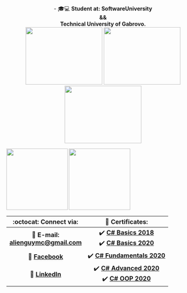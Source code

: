 <p align="center">
   - 🎓💻 <b>Student at: SoftwareUniversity<br>&&<br>Technical University of Gabrovo.
   <br>
   <img width="200" height="150" src="https://media1.tenor.com/images/cd37fa49c983ac905df0016fd5b6a2ee/tenor.gif">
   <img width="200" height="150" src="https://media.giphy.com/media/VTtANKl0beDFQRLDTh/giphy.gif">
   <img width="200" height="150" src="https://media1.tenor.com/images/cd37fa49c983ac905df0016fd5b6a2ee/tenor.gif">
</p>
   
<div>
  <img height="160" align="left" src="https://github-readme-stats.vercel.app/api?username=georgidelchev&count_private=true&true&hide=issues&show_icons=true" />
  <img height="160" src="https://github-readme-stats.vercel.app/api/top-langs/?username=georgidelchev&layout=compact" />
</div>

| :octocat: Connect via: | :scroll: Certificates: |
| :-: | :-: |
| :e-mail: **E-mail:**<br/>**alienguymc@gmail.com**| :heavy_check_mark: [**C# Basics 2018**](https://softuni.bg/certificates/details/60522/7f0d88f0)<br/>:heavy_check_mark: [**C# Basics 2020**](https://softuni.bg/certificates/details/81516/44cacb84)|
| :blue_book: [**Facebook**](https://www.facebook.com/georgi.d99/)| :heavy_check_mark: [**C# Fundamentals 2020**](https://softuni.bg/certificates/details/86254/2b4e820e)|
| 💼 [**LinkedIn**](https://www.linkedin.com/in/delchevgeorgi/)| :heavy_check_mark: [**C# Advanced 2020**](https://softuni.bg/certificates/details/90388/fe4aa004)<br/>:heavy_check_mark: [**C# OOP 2020**](https://softuni.bg/certificates/details/95813/bafda7ee)|

